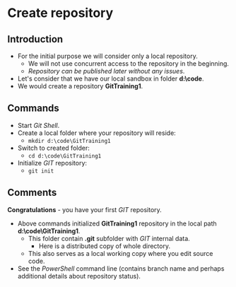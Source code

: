 # Create repository

## Introduction

* For the initial purpose we will consider only a local repository.
  * We will not use concurrent access to the repository in the beginning.
  * _Repository can be published later without any issues_.
* Let's consider that we have our local sandbox in folder **d:\code**.
* We would create a repository **GitTraining1**.


## Commands

* Start _Git Shell_.
* Create a local folder where your repository will reside:
  * ```mkdir d:\code\GitTraining1```
* Switch to created folder:
  * ```cd d:\code\GitTraining1```
* Initialize _GIT_ repository:
  * ```git init```

## Comments

**Congratulations** - you have your first _GIT_ repository.

* Above commands initialized **GitTraining1** repository in the local path
  **d:\code\GitTraining1**.
  * This folder contain **.git** subfolder with _GIT_ internal data.
    * Here is a distributed copy of whole directory.
  * This also serves as a local working copy where you edit source code.
* See the _PowerShell_ command line (contains branch name and perhaps
  additional details about repository status).
